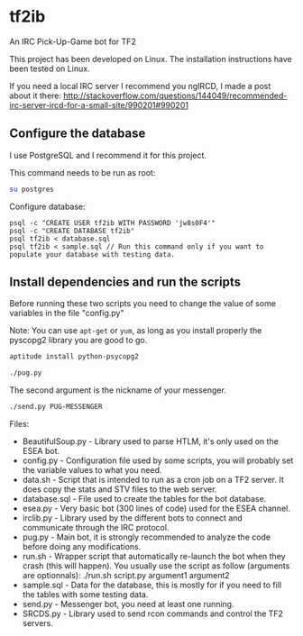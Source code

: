tf2ib
=====

An IRC Pick-Up-Game bot for TF2

This project has been developed on Linux. The installation instructions have been tested on Linux. 

If you need a local IRC server I recommend you ngIRCD, I made a post about it there: 
http://stackoverflow.com/questions/144049/recommended-irc-server-ircd-for-a-small-site/990201#990201


Configure the database 
----------------------
I use PostgreSQL and I recommend it for this project.


This command needs to be run as root:

```bash
su postgres
```

Configure database:

    psql -c "CREATE USER tf2ib WITH PASSWORD 'jw8s0F4'"
    psql -c "CREATE DATABASE tf2ib"
    psql tf2ib < database.sql
    psql tf2ib < sample.sql // Run this command only if you want to populate your database with testing data.


Install dependencies and run the scripts
---------------------------------------- 
Before running these two scripts you need to change the value of some variables in the file "config.py"

Note: You can use `apt-get` or `yum`, as long as you install properly the pyscopg2 library you are good to go.
```bash
aptitude install python-psycopg2
```

```bash
./pug.py
```

The second argument is the nickname of your messenger.
```bash
./send.py PUG-MESSENGER
```

Files:
* BeautifulSoup.py - Library used to parse HTLM, it's only used on the ESEA bot.
* config.py - Configuration file used by some scripts, you will probably set the variable values to what you need.
* data.sh - Script that is intended to run as a cron job on a TF2 server. It does copy the stats and STV files to the web server.
* database.sql - File used to create the tables for the bot database.
* esea.py - Very basic bot (300 lines of code) used for the ESEA channel.
* irclib.py - Library used by the different bots to connect and communicate through the IRC protocol.
* pug.py - Main bot, it is strongly recommended to analyze the code before doing any modifications.
* run.sh - Wrapper script that automatically re-launch the bot when they crash (this will happen). You usually use the script as follow (arguments are optionnals): ./run.sh script.py argument1 argument2
* sample.sql - Data for the database, this is mostly for if you need to fill the tables with some testing data.
* send.py - Messenger bot, you need at least one running.
* SRCDS.py - Library used to send rcon commands and control the TF2 servers.
